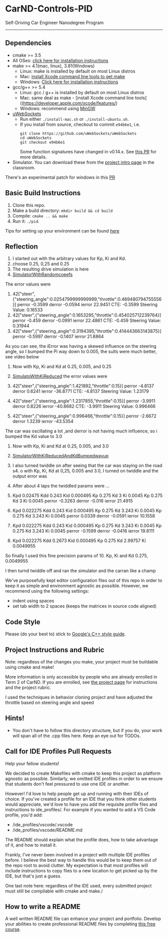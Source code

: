 # CarND-Controls-PID
Self-Driving Car Engineer Nanodegree Program

---

## Dependencies

* cmake >= 3.5
 * All OSes: [click here for installation instructions](https://cmake.org/install/)
* make >= 4.1(mac, linux), 3.81(Windows)
  * Linux: make is installed by default on most Linux distros
  * Mac: [install Xcode command line tools to get make](https://developer.apple.com/xcode/features/)
  * Windows: [Click here for installation instructions](http://gnuwin32.sourceforge.net/packages/make.htm)
* gcc/g++ >= 5.4
  * Linux: gcc / g++ is installed by default on most Linux distros
  * Mac: same deal as make - [install Xcode command line tools]((https://developer.apple.com/xcode/features/)
  * Windows: recommend using [MinGW](http://www.mingw.org/)
* [uWebSockets](https://github.com/uWebSockets/uWebSockets)
  * Run either `./install-mac.sh` or `./install-ubuntu.sh`.
  * If you install from source, checkout to commit `e94b6e1`, i.e.
    ```
    git clone https://github.com/uWebSockets/uWebSockets 
    cd uWebSockets
    git checkout e94b6e1
    ```
    Some function signatures have changed in v0.14.x. See [this PR](https://github.com/udacity/CarND-MPC-Project/pull/3) for more details.
* Simulator. You can download these from the [project intro page](https://github.com/udacity/self-driving-car-sim/releases) in the classroom.

There's an experimental patch for windows in this [PR](https://github.com/udacity/CarND-PID-Control-Project/pull/3)

## Basic Build Instructions

1. Clone this repo.
2. Make a build directory: `mkdir build && cd build`
3. Compile: `cmake .. && make`
4. Run it: `./pid`. 

Tips for setting up your environment can be found [here](https://classroom.udacity.com/nanodegrees/nd013/parts/40f38239-66b6-46ec-ae68-03afd8a601c8/modules/0949fca6-b379-42af-a919-ee50aa304e6a/lessons/f758c44c-5e40-4e01-93b5-1a82aa4e044f/concepts/23d376c7-0195-4276-bdf0-e02f1f3c665d)

## Reflection
1. I started out with the arbitrary values for Kp, Ki and Kd.
2.  choose 0.25, 0,25 and 0.25
3. The resulting drive simulation is here
4. [SimulatorWithRandomcoeefs](https://www.youtube.com/watch?v=Srgyr8iReeY)

The error values were
 
1. 42["steer",{"steering_angle":0.0254799999999999,"throttle":0.469480794755556}]
 perror -0.3599 derror -0.0594 ierror 22.9451
CTE: -0.3599 Steering Value: 0.16533
2. 42["steer",{"steering_angle":0.1653295,"throttle":0.454025712239764}]
 perror -0.459 derror -0.0991 ierror 22.4861
CTE: -0.459 Steering Value: 0.31944
3. 42["steer",{"steering_angle":0.3194395,"throttle":0.414443663143875}]
 perror -0.5997 derror -0.1407 ierror 21.8864
 
 
 As you can see, the iError was having a skewed influence on the steering angle, so I bumped the 
 Pi way down to 0.005, the sults were much better, see video below
 
 1. Now with Kp, Ki and Kd at 0.25, 0.005, and 0.25
 
 2. [SimulatoWithKiReduced](https://www.youtube.com/watch?v=J6jkf0_xHb8)
 the error values were
 3. 42["steer",{"steering_angle":1.421892,"throttle":0.15}]
 perror -4.8137 derror 0.6241 ierror -36.8771
CTE: -4.8137 Steering Value: 1.23179
4. 42["steer",{"steering_angle":1.2317855,"throttle":0.15}]
 perror -3.9911 derror 0.8226 ierror -40.8682
CTE: -3.9911 Steering Value: 0.996466
5. 42["steer",{"steering_angle":0.996466,"throttle":0.15}]
 perror -2.6672 derror 1.3239 ierror -43.5354
 
 The car was oscillating a lot ,and derror is not having much influence, so i bumped the Kd value to 3.0
 1. Now with Kp, Ki and Kd at 0.25, 0.005, and 3.0
  
 2. [SimulatorWithKiReducedAndKdBumpedwayup](https://www.youtube.com/watch?v=Gh3RGXowm4I)
 
 
 3. I also turned twiddle on after seeing that the car was staying on the road
 s4. o with Kp, Ki, Kd at 0,25, 0.005 and 3.0, I turned on twiddle and the output error was
 5. After about 4 laps the twiddled params were
 ...
 6. Kpd 0.02475 Kdd 0.243 Kid 0.000495
 Kp 0.275 Kd 3 Ki 0.0045
 Kp 0.275 Kd 3 Ki 0.0045
 perror -0.3263 derror -0.016 ierror 21.4915
 7. Kpd 0.022275 Kdd 0.243 Kid 0.000495
 Kp 0.275 Kd 3.243 Ki 0.0045
 Kp 0.275 Kd 3.243 Ki 0.0045
 perror 0.0339 derror -0.0591 ierror 10.1558
 8. Kpd 0.022275 Kdd 0.243 Kid 0.000495
 Kp 0.275 Kd 3.243 Ki 0.0045
 Kp 0.275 Kd 3.243 Ki 0.0045
 perror -0.1599 derror -0.0416 ierror 19.8111
 9. Kpd 0.022275 Kdd 0.2673 Kid 0.000495
Kp 0.275 Kd 2.99757 Ki 0.0049955

 
 
 So finally I used this fine precision params of
 10. Kp, Ki and Kd 0.275, 0.0049955
 
 I then turnd twiddle off and ran the simulator and the carran like a champ
 
 
 
 
 
 
 
 

We've purposefully kept editor configuration files out of this repo in order to
keep it as simple and environment agnostic as possible. However, we recommend
using the following settings:

* indent using spaces
* set tab width to 2 spaces (keeps the matrices in source code aligned)

## Code Style

Please (do your best to) stick to [Google's C++ style guide](https://google.github.io/styleguide/cppguide.html).

## Project Instructions and Rubric

Note: regardless of the changes you make, your project must be buildable using
cmake and make!

More information is only accessible by people who are already enrolled in Term 2
of CarND. If you are enrolled, see [the project page](https://classroom.udacity.com/nanodegrees/nd013/parts/40f38239-66b6-46ec-ae68-03afd8a601c8/modules/f1820894-8322-4bb3-81aa-b26b3c6dcbaf/lessons/e8235395-22dd-4b87-88e0-d108c5e5bbf4/concepts/6a4d8d42-6a04-4aa6-b284-1697c0fd6562)
for instructions and the project rubric.

I used the techniques in behavior cloning project and have adjusted the throttle based on steering angle and
speed

## Hints!

* You don't have to follow this directory structure, but if you do, your work
  will span all of the .cpp files here. Keep an eye out for TODOs.

## Call for IDE Profiles Pull Requests

Help your fellow students!

We decided to create Makefiles with cmake to keep this project as platform
agnostic as possible. Similarly, we omitted IDE profiles in order to we ensure
that students don't feel pressured to use one IDE or another.

However! I'd love to help people get up and running with their IDEs of choice.
If you've created a profile for an IDE that you think other students would
appreciate, we'd love to have you add the requisite profile files and
instructions to ide_profiles/. For example if you wanted to add a VS Code
profile, you'd add:

* /ide_profiles/vscode/.vscode
* /ide_profiles/vscode/README.md

The README should explain what the profile does, how to take advantage of it,
and how to install it.

Frankly, I've never been involved in a project with multiple IDE profiles
before. I believe the best way to handle this would be to keep them out of the
repo root to avoid clutter. My expectation is that most profiles will include
instructions to copy files to a new location to get picked up by the IDE, but
that's just a guess.

One last note here: regardless of the IDE used, every submitted project must
still be compilable with cmake and make./

## How to write a README
A well written README file can enhance your project and portfolio.  Develop your abilities to create professional README files by completing [this free course](https://www.udacity.com/course/writing-readmes--ud777).

